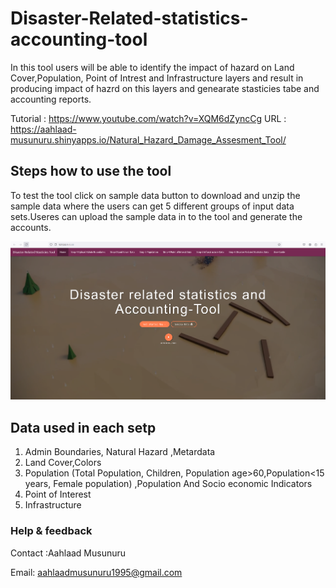
# Disaster-Related-statistics-accounting-tool

In this tool users will be able to identify the impact of hazard on Land Cover,Population, Point of Intrest and Infrastructure 
layers and result in producing impact of hazrd on this layers and genearate stasticies tabe and accounting reports. 

Tutorial :  https://www.youtube.com/watch?v=XQM6dZyncCg
URL : https://aahlaad-musunuru.shinyapps.io/Natural_Hazard_Damage_Assesment_Tool/
## Steps how to use the tool
To test the tool click on sample data button to download and unzip the sample data where the users can get 5 different groups of input data sets.Useres can upload the sample data in to the tool and generate the accounts.
<p><img src="./Tool.png" alt="Disaster-Related-statistics-accounting-tool"></p>

## Data used in each setp 
1) Admin Boundaries, Natural Hazard ,Metardata
2) Land Cover,Colors
3) Population (Total Population, Children, Population age>60,Population<15 years, Female population) ,Population And Socio economic Indicators
4) Point of Interest 
5) Infrastructure 




### Help & feedback

Contact :Aahlaad Musunuru

Email: aahlaadmusunuru1995@gmail.com
